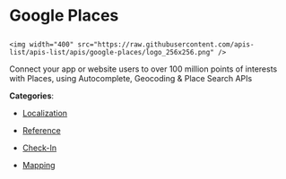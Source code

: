 # Google Places<p align="center">
    <img width="400" src="https://raw.githubusercontent.com/apis-list/apis-list/apis/google-places/logo_256x256.png" />
</p>

Connect your app or website users to over 100 million points of interests with Places, using Autocomplete, Geocoding & Place Search APIs

**Categories**:

- [Localization](https://github/apis-list/apis-list#localization)

- [Reference](https://github/apis-list/apis-list#reference)

- [Check-In](https://github/apis-list/apis-list#check-in)

- [Mapping](https://github/apis-list/apis-list#mapping)





